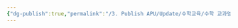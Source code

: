 ```yaml
---
{"dg-publish":true,"permalink":"/3. Publish APU/Update/수학교육/수학 교과영역/단원/확률의 뜻과 활용/","dgPassFrontmatter":true,"noteIcon":"","created":"","updated":""}
---
```


